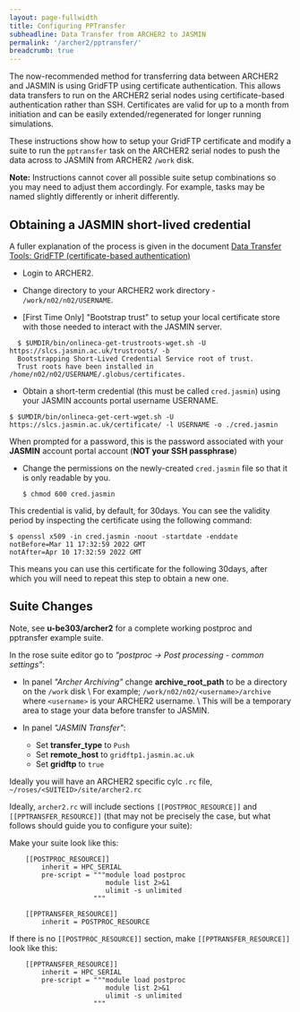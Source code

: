 ```yaml
---
layout: page-fullwidth
title: Configuring PPTransfer
subheadline: Data Transfer from ARCHER2 to JASMIN
permalink: '/archer2/pptransfer/'
breadcrumb: true
---
```

The now-recommended method for transferring data between ARCHER2 and JASMIN is using GridFTP using certificate authentication.  This allows data transfers to run on the ARCHER2 serial nodes using certificate-based authentication rather than SSH.  Certificates are valid for up to a month from initiation and can be easily extended/regenerated for longer running simulations.

These instructions show how to setup your GridFTP certificate and modify a suite to run the `pptransfer` task on the ARCHER2 serial nodes to push the data across to JASMIN from ARCHER2 `/work` disk.  

**Note:** Instructions cannot cover all possible suite setup combinations so you may need to adjust them accordingly. For example, tasks may be named slightly differently or inherit differently.

## Obtaining a JASMIN short-lived credential

A fuller explanation of the process is given in the document [Data Transfer Tools: GridFTP (certificate-based authentication)](https://help.jasmin.ac.uk/article/3808-data-transfer-tools-gridftp-cert-based-auth)

* Login to ARCHER2.

* Change directory to your ARCHER2 work directory - `/work/n02/n02/USERNAME`.  

* [First Time Only] "Bootstrap trust" to setup your local certificate store with those needed to interact with the JASMIN server.
~~~
  $ $UMDIR/bin/onlineca-get-trustroots-wget.sh -U https://slcs.jasmin.ac.uk/trustroots/ -b
  Bootstrapping Short-Lived Credential Service root of trust.
  Trust roots have been installed in /home/n02/n02/USERNAME/.globus/certificates.
~~~

* Obtain a short-term credential (this must be called `cred.jasmin`) using your JASMIN accounts portal username USERNAME.
~~~
$ $UMDIR/bin/onlineca-get-cert-wget.sh -U https://slcs.jasmin.ac.uk/certificate/ -l USERNAME -o ./cred.jasmin
~~~
When prompted for a password, this is the password associated with your **JASMIN** account portal account (**NOT your SSH passphrase**)

* Change the permissions on the newly-created `cred.jasmin` file so that it is only readable by you.

  `$ chmod 600 cred.jasmin`

This credential is valid, by default, for 30days.  You can see the validity period by inspecting the certificate using the following command:
~~~
$ openssl x509 -in cred.jasmin -noout -startdate -enddate
notBefore=Mar 11 17:32:59 2022 GMT
notAfter=Apr 10 17:32:59 2022 GMT
~~~

This means you can use this certificate for the following 30days, after which you will need to repeat this step to obtain a new one.

## Suite Changes

Note, see **u-be303/archer2** for a complete working postproc and pptransfer example suite.

In the rose suite editor go to *"postproc -> Post processing - common settings"*:

*  In panel *"Archer Archiving"* change **archive_root_path** to be a directory on the `/work` disk \\
For example; `/work/n02/n02/<username>/archive` where `<username>` is your ARCHER2 username.  \\
This will be a temporary area to stage your data before transfer to JASMIN.

* In panel *"JASMIN Transfer"*:
  * Set **transfer_type** to `Push`
  * Set **remote_host** to `gridftp1.jasmin.ac.uk` 
  * Set **gridftp** to `true`

Ideally you will have an ARCHER2 specific cylc `.rc` file, `~/roses/<SUITEID>/site/archer2.rc` 

Ideally, `archer2.rc` will include sections `[[POSTPROC_RESOURCE]]` and `[[PPTRANSFER_RESOURCE]]` (that may not be precisely the case, but what follows should guide you to configure your suite):

Make your suite look like this:
~~~
    [[POSTPROC_RESOURCE]]
        inherit = HPC_SERIAL
        pre-script = """module load postproc
                        module list 2>&1
                        ulimit -s unlimited
                     """
                     
    [[PPTRANSFER_RESOURCE]]
        inherit = POSTPROC_RESOURCE
~~~

If there is no `[[POSTPROC_RESOURCE]]` section, make `[[PPTRANSFER_RESOURCE]]` look like this:
~~~
    [[PPTRANSFER_RESOURCE]]
        inherit = HPC_SERIAL
        pre-script = """module load postproc
                        module list 2>&1
                        ulimit -s unlimited
                     """
~~~

